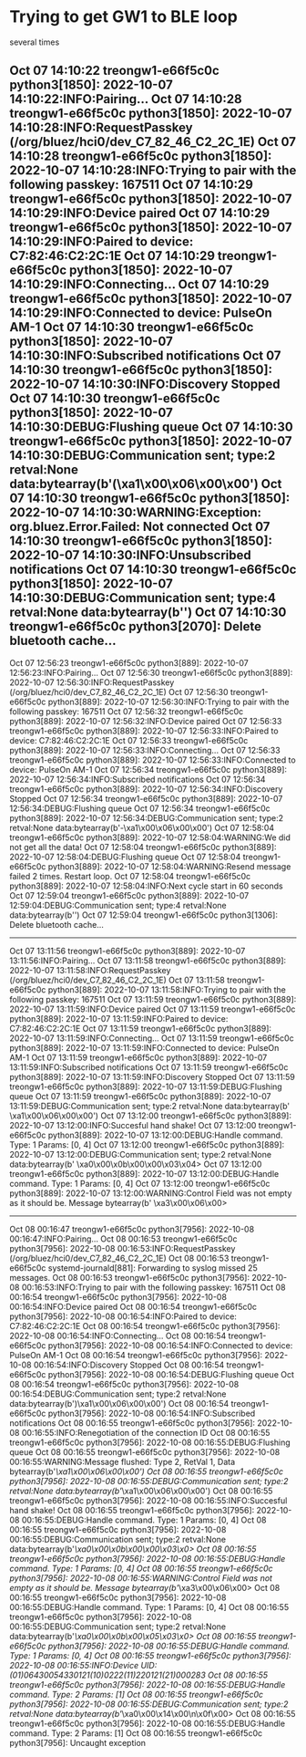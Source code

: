 # Trying to get GW1 to BLE loop

several times

Oct 07 14:10:22 treongw1-e66f5c0c python3[1850]: 2022-10-07 14:10:22:INFO:Pairing...
Oct 07 14:10:28 treongw1-e66f5c0c python3[1850]: 2022-10-07 14:10:28:INFO:RequestPasskey (/org/bluez/hci0/dev_C7_82_46_C2_2C_1E)
Oct 07 14:10:28 treongw1-e66f5c0c python3[1850]: 2022-10-07 14:10:28:INFO:Trying to pair with the following passkey: 167511
Oct 07 14:10:29 treongw1-e66f5c0c python3[1850]: 2022-10-07 14:10:29:INFO:Device paired
Oct 07 14:10:29 treongw1-e66f5c0c python3[1850]: 2022-10-07 14:10:29:INFO:Paired to device: C7:82:46:C2:2C:1E
Oct 07 14:10:29 treongw1-e66f5c0c python3[1850]: 2022-10-07 14:10:29:INFO:Connecting...
Oct 07 14:10:29 treongw1-e66f5c0c python3[1850]: 2022-10-07 14:10:29:INFO:Connected to device: PulseOn AM-1
Oct 07 14:10:30 treongw1-e66f5c0c python3[1850]: 2022-10-07 14:10:30:INFO:Subscribed notifications
Oct 07 14:10:30 treongw1-e66f5c0c python3[1850]: 2022-10-07 14:10:30:INFO:Discovery Stopped
Oct 07 14:10:30 treongw1-e66f5c0c python3[1850]: 2022-10-07 14:10:30:DEBUG:Flushing queue
Oct 07 14:10:30 treongw1-e66f5c0c python3[1850]: 2022-10-07 14:10:30:DEBUG:Communication sent; type:2 retval:None data:bytearray(b'(\xa1\x00\x06\x00\x00')
Oct 07 14:10:30 treongw1-e66f5c0c python3[1850]: 2022-10-07 14:10:30:WARNING:Exception: org.bluez.Error.Failed: Not connected
Oct 07 14:10:30 treongw1-e66f5c0c python3[1850]: 2022-10-07 14:10:30:INFO:Unsubscribed notifications
Oct 07 14:10:30 treongw1-e66f5c0c python3[1850]: 2022-10-07 14:10:30:DEBUG:Communication sent; type:4 retval:None data:bytearray(b'')
Oct 07 14:10:30 treongw1-e66f5c0c python3[2070]: Delete bluetooth cache...
-------------------------

Oct 07 12:56:23 treongw1-e66f5c0c python3[889]: 2022-10-07 12:56:23:INFO:Pairing...
Oct 07 12:56:30 treongw1-e66f5c0c python3[889]: 2022-10-07 12:56:30:INFO:RequestPasskey (/org/bluez/hci0/dev_C7_82_46_C2_2C_1E)
Oct 07 12:56:30 treongw1-e66f5c0c python3[889]: 2022-10-07 12:56:30:INFO:Trying to pair with the following passkey: 167511
Oct 07 12:56:32 treongw1-e66f5c0c python3[889]: 2022-10-07 12:56:32:INFO:Device paired
Oct 07 12:56:33 treongw1-e66f5c0c python3[889]: 2022-10-07 12:56:33:INFO:Paired to device: C7:82:46:C2:2C:1E
Oct 07 12:56:33 treongw1-e66f5c0c python3[889]: 2022-10-07 12:56:33:INFO:Connecting...
Oct 07 12:56:33 treongw1-e66f5c0c python3[889]: 2022-10-07 12:56:33:INFO:Connected to device: PulseOn AM-1
Oct 07 12:56:34 treongw1-e66f5c0c python3[889]: 2022-10-07 12:56:34:INFO:Subscribed notifications
Oct 07 12:56:34 treongw1-e66f5c0c python3[889]: 2022-10-07 12:56:34:INFO:Discovery Stopped
Oct 07 12:56:34 treongw1-e66f5c0c python3[889]: 2022-10-07 12:56:34:DEBUG:Flushing queue
Oct 07 12:56:34 treongw1-e66f5c0c python3[889]: 2022-10-07 12:56:34:DEBUG:Communication sent; type:2 retval:None data:bytearray(b'-\xa1\x00\x06\x00\x00')
Oct 07 12:58:04 treongw1-e66f5c0c python3[889]: 2022-10-07 12:58:04:WARNING:We did not get all the data!
Oct 07 12:58:04 treongw1-e66f5c0c python3[889]: 2022-10-07 12:58:04:DEBUG:Flushing queue
Oct 07 12:58:04 treongw1-e66f5c0c python3[889]: 2022-10-07 12:58:04:WARNING:Resend message failed 2 times. Restart loop.
Oct 07 12:58:04 treongw1-e66f5c0c python3[889]: 2022-10-07 12:58:04:INFO:Next cycle start in 60 seconds
Oct 07 12:59:04 treongw1-e66f5c0c python3[889]: 2022-10-07 12:59:04:DEBUG:Communication sent; type:4 retval:None data:bytearray(b'')
Oct 07 12:59:04 treongw1-e66f5c0c python3[1306]: Delete bluetooth cache...

-------------------------

Oct 07 13:11:56 treongw1-e66f5c0c python3[889]: 2022-10-07 13:11:56:INFO:Pairing...
Oct 07 13:11:58 treongw1-e66f5c0c python3[889]: 2022-10-07 13:11:58:INFO:RequestPasskey (/org/bluez/hci0/dev_C7_82_46_C2_2C_1E)
Oct 07 13:11:58 treongw1-e66f5c0c python3[889]: 2022-10-07 13:11:58:INFO:Trying to pair with the following passkey: 167511
Oct 07 13:11:59 treongw1-e66f5c0c python3[889]: 2022-10-07 13:11:59:INFO:Device paired
Oct 07 13:11:59 treongw1-e66f5c0c python3[889]: 2022-10-07 13:11:59:INFO:Paired to device: C7:82:46:C2:2C:1E
Oct 07 13:11:59 treongw1-e66f5c0c python3[889]: 2022-10-07 13:11:59:INFO:Connecting...
Oct 07 13:11:59 treongw1-e66f5c0c python3[889]: 2022-10-07 13:11:59:INFO:Connected to device: PulseOn AM-1
Oct 07 13:11:59 treongw1-e66f5c0c python3[889]: 2022-10-07 13:11:59:INFO:Subscribed notifications
Oct 07 13:11:59 treongw1-e66f5c0c python3[889]: 2022-10-07 13:11:59:INFO:Discovery Stopped
Oct 07 13:11:59 treongw1-e66f5c0c python3[889]: 2022-10-07 13:11:59:DEBUG:Flushing queue
Oct 07 13:11:59 treongw1-e66f5c0c python3[889]: 2022-10-07 13:11:59:DEBUG:Communication sent; type:2 retval:None data:bytearray(b' \xa1\x00\x06\x00\x00')
Oct 07 13:12:00 treongw1-e66f5c0c python3[889]: 2022-10-07 13:12:00:INFO:Succesful hand shake!
Oct 07 13:12:00 treongw1-e66f5c0c python3[889]: 2022-10-07 13:12:00:DEBUG:Handle command. Type: 1 Params: [0, 4]
Oct 07 13:12:00 treongw1-e66f5c0c python3[889]: 2022-10-07 13:12:00:DEBUG:Communication sent; type:2 retval:None data:bytearray(b' \xa0\x00\x0b\x00\x00\x03\x04>
Oct 07 13:12:00 treongw1-e66f5c0c python3[889]: 2022-10-07 13:12:00:DEBUG:Handle command. Type: 1 Params: [0, 4]
Oct 07 13:12:00 treongw1-e66f5c0c python3[889]: 2022-10-07 13:12:00:WARNING:Control Field was not empty as it should be. Message bytearray(b' \xa3\x00\x06\x00\>

-------------------------

Oct 08 00:16:47 treongw1-e66f5c0c python3[7956]: 2022-10-08 00:16:47:INFO:Pairing...
Oct 08 00:16:53 treongw1-e66f5c0c python3[7956]: 2022-10-08 00:16:53:INFO:RequestPasskey (/org/bluez/hci0/dev_C7_82_46_C2_2C_1E)
Oct 08 00:16:53 treongw1-e66f5c0c systemd-journald[881]: Forwarding to syslog missed 25 messages.
Oct 08 00:16:53 treongw1-e66f5c0c python3[7956]: 2022-10-08 00:16:53:INFO:Trying to pair with the following passkey: 167511
Oct 08 00:16:54 treongw1-e66f5c0c python3[7956]: 2022-10-08 00:16:54:INFO:Device paired
Oct 08 00:16:54 treongw1-e66f5c0c python3[7956]: 2022-10-08 00:16:54:INFO:Paired to device: C7:82:46:C2:2C:1E
Oct 08 00:16:54 treongw1-e66f5c0c python3[7956]: 2022-10-08 00:16:54:INFO:Connecting...
Oct 08 00:16:54 treongw1-e66f5c0c python3[7956]: 2022-10-08 00:16:54:INFO:Connected to device: PulseOn AM-1
Oct 08 00:16:54 treongw1-e66f5c0c python3[7956]: 2022-10-08 00:16:54:INFO:Discovery Stopped
Oct 08 00:16:54 treongw1-e66f5c0c python3[7956]: 2022-10-08 00:16:54:DEBUG:Flushing queue
Oct 08 00:16:54 treongw1-e66f5c0c python3[7956]: 2022-10-08 00:16:54:DEBUG:Communication sent; type:2 retval:None data:bytearray(b')\xa1\x00\x06\x00\x00')
Oct 08 00:16:54 treongw1-e66f5c0c python3[7956]: 2022-10-08 00:16:54:INFO:Subscribed notifications
Oct 08 00:16:55 treongw1-e66f5c0c python3[7956]: 2022-10-08 00:16:55:INFO:Renegotiation of the connection ID
Oct 08 00:16:55 treongw1-e66f5c0c python3[7956]: 2022-10-08 00:16:55:DEBUG:Flushing queue
Oct 08 00:16:55 treongw1-e66f5c0c python3[7956]: 2022-10-08 00:16:55:WARNING:Message flushed: Type 2, RetVal 1, Data bytearray(b'*\xa1\x00\x06\x00\x00')
Oct 08 00:16:55 treongw1-e66f5c0c python3[7956]: 2022-10-08 00:16:55:DEBUG:Communication sent; type:2 retval:None data:bytearray(b'*\xa1\x00\x06\x00\x00')
Oct 08 00:16:55 treongw1-e66f5c0c python3[7956]: 2022-10-08 00:16:55:INFO:Succesful hand shake!
Oct 08 00:16:55 treongw1-e66f5c0c python3[7956]: 2022-10-08 00:16:55:DEBUG:Handle command. Type: 1 Params: [0, 4]
Oct 08 00:16:55 treongw1-e66f5c0c python3[7956]: 2022-10-08 00:16:55:DEBUG:Communication sent; type:2 retval:None data:bytearray(b'*\xa0\x00\x0b\x00\x00\x03\x0>
Oct 08 00:16:55 treongw1-e66f5c0c python3[7956]: 2022-10-08 00:16:55:DEBUG:Handle command. Type: 1 Params: [0, 4]
Oct 08 00:16:55 treongw1-e66f5c0c python3[7956]: 2022-10-08 00:16:55:WARNING:Control Field was not empty as it should be. Message bytearray(b'*\xa3\x00\x06\x00>
Oct 08 00:16:55 treongw1-e66f5c0c python3[7956]: 2022-10-08 00:16:55:DEBUG:Handle command. Type: 1 Params: [0, 4]
Oct 08 00:16:55 treongw1-e66f5c0c python3[7956]: 2022-10-08 00:16:55:DEBUG:Communication sent; type:2 retval:None data:bytearray(b'*\xa0\x00\x0b\x00\x05\x03\x0>
Oct 08 00:16:55 treongw1-e66f5c0c python3[7956]: 2022-10-08 00:16:55:DEBUG:Handle command. Type: 1 Params: [0, 4]
Oct 08 00:16:55 treongw1-e66f5c0c python3[7956]: 2022-10-08 00:16:55:INFO:Device UID: (01)06430054330121(10)0222(11)220121(21)000283
Oct 08 00:16:55 treongw1-e66f5c0c python3[7956]: 2022-10-08 00:16:55:DEBUG:Handle command. Type: 2 Params: [1]
Oct 08 00:16:55 treongw1-e66f5c0c python3[7956]: 2022-10-08 00:16:55:DEBUG:Communication sent; type:2 retval:None data:bytearray(b'*\xa0\x00\x14\x00\n\x0f\x00\>
Oct 08 00:16:55 treongw1-e66f5c0c python3[7956]: 2022-10-08 00:16:55:DEBUG:Handle command. Type: 2 Params: [1]
Oct 08 00:16:55 treongw1-e66f5c0c python3[7956]: Uncaught exception
